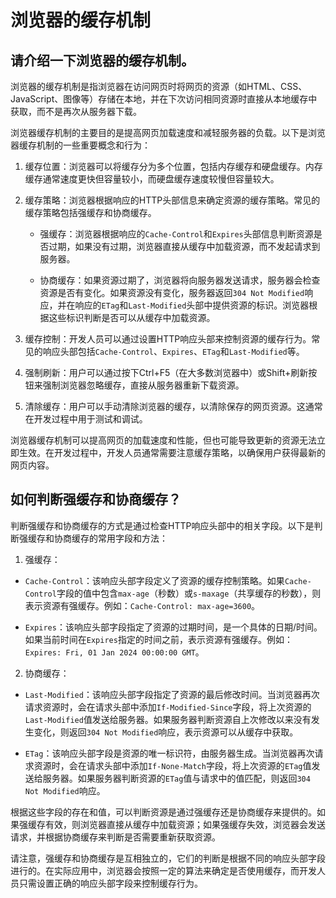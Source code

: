 # 浏览器的缓存机制

## 请介绍一下浏览器的缓存机制。
浏览器的缓存机制是指浏览器在访问网页时将网页的资源（如HTML、CSS、JavaScript、图像等）存储在本地，并在下次访问相同资源时直接从本地缓存中获取，而不是再次从服务器下载。

浏览器缓存机制的主要目的是提高网页加载速度和减轻服务器的负载。以下是浏览器缓存机制的一些重要概念和行为：

1. 缓存位置：浏览器可以将缓存分为多个位置，包括内存缓存和硬盘缓存。内存缓存通常速度更快但容量较小，而硬盘缓存速度较慢但容量较大。

2. 缓存策略：浏览器根据响应的HTTP头部信息来确定资源的缓存策略。常见的缓存策略包括强缓存和协商缓存。

   - 强缓存：浏览器根据响应的`Cache-Control`和`Expires`头部信息判断资源是否过期，如果没有过期，浏览器直接从缓存中加载资源，而不发起请求到服务器。
   
   - 协商缓存：如果资源过期了，浏览器将向服务器发送请求，服务器会检查资源是否有变化。如果资源没有变化，服务器返回`304 Not Modified`响应，并在响应的`ETag`和`Last-Modified`头部中提供资源的标识。浏览器根据这些标识判断是否可以从缓存中加载资源。

3. 缓存控制：开发人员可以通过设置HTTP响应头部来控制资源的缓存行为。常见的响应头部包括`Cache-Control`、`Expires`、`ETag`和`Last-Modified`等。

4. 强制刷新：用户可以通过按下Ctrl+F5（在大多数浏览器中）或Shift+刷新按钮来强制浏览器忽略缓存，直接从服务器重新下载资源。

5. 清除缓存：用户可以手动清除浏览器的缓存，以清除保存的网页资源。这通常在开发过程中用于测试和调试。

浏览器缓存机制可以提高网页的加载速度和性能，但也可能导致更新的资源无法立即生效。在开发过程中，开发人员通常需要注意缓存策略，以确保用户获得最新的网页内容。

## 如何判断强缓存和协商缓存？
判断强缓存和协商缓存的方式是通过检查HTTP响应头部中的相关字段。以下是判断强缓存和协商缓存的常用字段和方法：

1. 强缓存：

- `Cache-Control`：该响应头部字段定义了资源的缓存控制策略。如果`Cache-Control`字段的值中包含`max-age`（秒数）或`s-maxage`（共享缓存的秒数），则表示资源有强缓存。例如：`Cache-Control: max-age=3600`。

- `Expires`：该响应头部字段指定了资源的过期时间，是一个具体的日期/时间。如果当前时间在`Expires`指定的时间之前，表示资源有强缓存。例如：`Expires: Fri, 01 Jan 2024 00:00:00 GMT`。

2. 协商缓存：

- `Last-Modified`：该响应头部字段指定了资源的最后修改时间。当浏览器再次请求资源时，会在请求头部中添加`If-Modified-Since`字段，将上次资源的`Last-Modified`值发送给服务器。如果服务器判断资源自上次修改以来没有发生变化，则返回`304 Not Modified`响应，表示资源可以从缓存中获取。

- `ETag`：该响应头部字段是资源的唯一标识符，由服务器生成。当浏览器再次请求资源时，会在请求头部中添加`If-None-Match`字段，将上次资源的`ETag`值发送给服务器。如果服务器判断资源的`ETag`值与请求中的值匹配，则返回`304 Not Modified`响应。

根据这些字段的存在和值，可以判断资源是通过强缓存还是协商缓存来提供的。如果强缓存有效，则浏览器直接从缓存中加载资源；如果强缓存失效，浏览器会发送请求，并根据协商缓存来判断是否需要重新获取资源。

请注意，强缓存和协商缓存是互相独立的，它们的判断是根据不同的响应头部字段进行的。在实际应用中，浏览器会按照一定的算法来确定是否使用缓存，而开发人员只需设置正确的响应头部字段来控制缓存行为。
